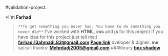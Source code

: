 #validation-project.

*I'm **Farhad**
  >`**To get something you never had. You have to do something you never did**`
  >I've worked with **HTML**, **css** and **js** for this project
  >If you have idea for this project just tell me:) **farhad.13ahmadi.83@gmail.com**
  >**[Page link](https://feri-punisher.github.io/validation-project/)**
  >dveloper & digner: **me**
  >spicail thanks:   **Mehrdadj2005@gmail.com**
###library
  > **[box shadow](https://getcssscan.com/css-box-shadow-examples)**
